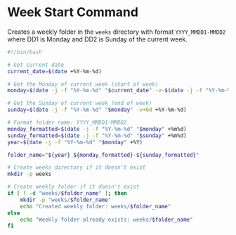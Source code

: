 # Week Start Command

Creates a weekly folder in the `weeks` directory with format `YYYY_MMDD1-MMDD2` where DD1 is Monday and DD2 is Sunday of the current week.

```bash
#!/bin/bash

# Get current date
current_date=$(date +%Y-%m-%d)

# Get the Monday of current week (start of week)
monday=$(date -j -f "%Y-%m-%d" "$current_date" -v-$(date -j -f "%Y-%m-%d" "$current_date" +%u)d -v+1d +%Y-%m-%d)

# Get the Sunday of current week (end of week)
sunday=$(date -j -f "%Y-%m-%d" "$monday" -v+6d +%Y-%m-%d)

# Format folder name: YYYY_MMDD1-MMDD2
monday_formatted=$(date -j -f "%Y-%m-%d" "$monday" +%m%d)
sunday_formatted=$(date -j -f "%Y-%m-%d" "$sunday" +%m%d)
year=$(date -j -f "%Y-%m-%d" "$monday" +%Y)

folder_name="${year}_${monday_formatted}-${sunday_formatted}"

# Create weeks directory if it doesn't exist
mkdir -p weeks

# Create weekly folder if it doesn't exist
if [ ! -d "weeks/$folder_name" ]; then
    mkdir -p "weeks/$folder_name"
    echo "Created weekly folder: weeks/$folder_name"
else
    echo "Weekly folder already exists: weeks/$folder_name"
fi
```